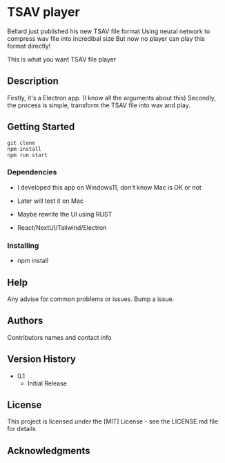 # TSAV player

Bellard just published his new TSAV file format
Using neural network to compress wav file into incredibal size
But now no player can play this format directly!

This is what you want TSAV file player

## Description

Firstly, it's a Electron app. (I know all the arguments about this)
Secondly, the process is simple, transform the TSAV file into wav and play.

## Getting Started

```
git clone 
npm install
npm run start
```


### Dependencies

* I developed this app on Windows11, don't know Mac is OK or not
* Later will test it on Mac
* Maybe rewrite the UI using RUST

* React/NextUI/Tailwind/Electron

### Installing

* npm install


## Help

Any advise for common problems or issues.
Bump a issue.

## Authors

Contributors names and contact info


## Version History

* 0.1
    * Initial Release

## License

This project is licensed under the [MIT] License - see the LICENSE.md file for details

## Acknowledgments

